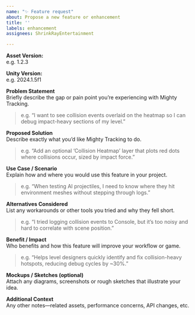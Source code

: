 ```yaml
---
name: "✨ Feature request"
about: Propose a new feature or enhancement
title: ''
labels: enhancement
assignees: ShrinkRayEntertainment

---
```


**Asset Version:**  
e.g. 1.2.3

**Unity Version:**  
e.g. 2024.1.5f1

**Problem Statement**  
Briefly describe the gap or pain point you’re experiencing with Mighty Tracking.  
> e.g. “I want to see collision events overlaid on the heatmap so I can debug impact-heavy sections of my level.”

**Proposed Solution**  
Describe exactly what you’d like Mighty Tracking to do.  
> e.g. “Add an optional ‘Collision Heatmap’ layer that plots red dots where collisions occur, sized by impact force.”

**Use Case / Scenario**  
Explain how and where you would use this feature in your project.  
> e.g. “When testing AI projectiles, I need to know where they hit environment meshes without stepping through logs.”

**Alternatives Considered**  
List any workarounds or other tools you tried and why they fell short.  
> e.g. “I tried logging collision events to Console, but it’s too noisy and hard to correlate with scene position.”

**Benefit / Impact**  
Who benefits and how this feature will improve your workflow or game.  
> e.g. “Helps level designers quickly identify and fix collision-heavy hotspots, reducing debug cycles by ~30%.”

**Mockups / Sketches (optional)**  
Attach any diagrams, screenshots or rough sketches that illustrate your idea.

**Additional Context**  
Any other notes—related assets, performance concerns, API changes, etc.
